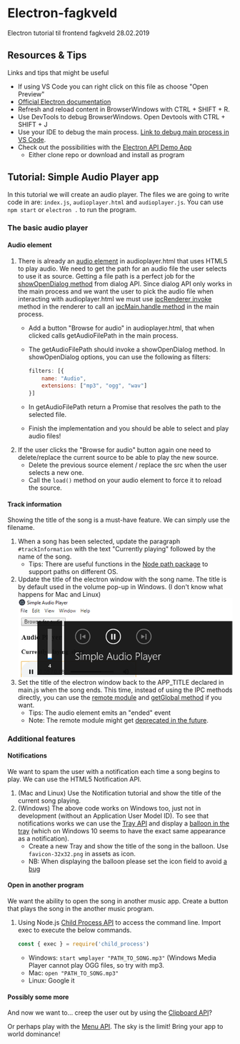 # Electron-fagkveld

Electron tutorial til frontend fagkveld 28.02.2019

## Resources & Tips

Links and tips that might be useful

- If using VS Code you can right click on this file as choose "Open Preview"
- [Official Electron documentation](https://electronjs.org/docs)
- Refresh and reload content in BrowserWindows with CTRL + SHIFT + R.
- Use DevTools to debug BrowserWindows. Open Devtools with CTRL + SHIFT + J
- Use your IDE to debug the main process. [Link to debug main process in VS Code](https://electronjs.org/docs/tutorial/debugging-main-process-vscode).
- Check out the possibilities with the [Electron API Demo App](https://github.com/electron/electron-api-demos)
  - Either clone repo or download and install as program

## Tutorial: Simple Audio Player app

In this tutorial we will create an audio player. The files we are going to write code in are: ```index.js```, ```audioplayer.html``` and ```audioplayer.js```. You can use ```npm start``` or ```electron .``` to run the program.

### The basic audio player

#### Audio element

1. There is already an [audio element](https://www.w3schools.com/html/html5_audio.asp) in audioplayer.html that uses HTML5 to play audio. We need to get the path for an audio file the user selects to use it as source. Getting a file path is a perfect job for the [showOpenDialog method](https://electronjs.org/docs/api/dialog#dialogshowopendialogbrowserwindow-options) from dialog API. Since dialog API only works in the main process and we want the user to pick the audio file when interacting with audioplayer.html we must use [ipcRenderer invoke](https://electronjs.org/docs/api/ipc-renderer#ipcrendererinvokechannel-args) method in the renderer to call an [ipcMain.handle method](https://electronjs.org/docs/api/ipc-main#ipcmainhandlechannel-listener) in the main process.
   - Add a button "Browse for audio" in audioplayer.html, that when clicked calls getAudioFilePath in the main process.
   - The getAudioFilePath should invoke a showOpenDialog method. In showOpenDialog options, you can use the following as filters:

        ```JavaScript
        filters: [{
            name: "Audio",
            extensions: ["mp3", "ogg", "wav"]
        }]
        ```

   - In getAudioFilePath return a Promise that resolves the path to the selected file.
   - Finish the implementation and you should be able to select and play audio files!
2. If the user clicks the "Browse for audio" button again one need to delete/replace the current source to be able to play the new source.
   - Delete the previous source element / replace the src when the user selects a new one.
   - Call the ```load()``` method on your audio element to force it to reload the source.

#### Track information

Showing the title of the song is a must-have feature. We can simply use the filename.

1. When a song has been selected, update the paragraph ```#trackInformation``` with the text "Currently playing" followed by the name of the song.
   - Tips: There are useful functions in the [Node path package](https://nodejs.org/docs/latest-v10.x/api/path.html) to support paths on different OS.
2. Update the title of the electron window with the song name. The title is by default used in the volume pop-up in Windows. (I don't know what happens for Mac and Linux)
![Screenshot of App](./assets/screenshot.png)
3. Set the title of the electron window back to the APP_TITLE declared in main.js when the song ends. This time, instead of using the IPC methods directly, you can use the [remote module](https://electronjs.org/docs/api/remote) and [getGlobal method](https://electronjs.org/docs/faq#how-to-share-data-between-web-pages) if you want.
   - Tips:  The audio element emits an "ended" event
   - Note: The remote module might get [deprecated in the future](https://github.com/electron/electron/issues/21408).

### Additional features

#### Notifications

We want to spam the user with a notification each time a song begins to play. We can use the HTML5 Notification API.

1. (Mac and Linux) Use the Notification tutorial and show the title of the current song playing.
2. (Windows) The above code works on Windows too, just not in development (without an Application User Model ID). To see that notifications works we can use the [Tray API](https://electronjs.org/docs/api/tray) and display a [balloon in the tray](https://electronjs.org/docs/api/tray#traydisplayballoonoptions-windows) (which on Windows 10 seems to have the exact same appearance as a notification).
   - Create a new Tray and show the title of the song in the balloon. Use ```favicon-32x32.png``` in assets as icon.
   - NB: When displaying the balloon please set the icon field to avoid [a bug](https://github.com/electron/electron/issues/5844)

#### Open in another program

We want the ability to open the song in another music app. Create a button that plays the song in the another music program.

1. Using Node.js [Child Process API](https://nodejs.org/api/child_process.html#child_process_child_process_exec_command_options_callback) to access the command line. Import exec to execute the below commands.

    ```JavaScript
    const { exec } = require('child_process')
    ```

   - Windows: ```start wmplayer "PATH_TO_SONG.mp3"``` (Windows Media Player cannot play OGG files, so try with mp3.
   - Mac: ```open "PATH_TO_SONG.mp3"```
   - Linux: Google it

#### Possibly some more

And now we want to… creep the user out by using the [Clipboard API](https://electronjs.org/docs/api/clipboard)?

Or perhaps play with the [Menu API](https://electronjs.org/docs/api/menu). The sky is the limit! Bring your app to world dominance!

